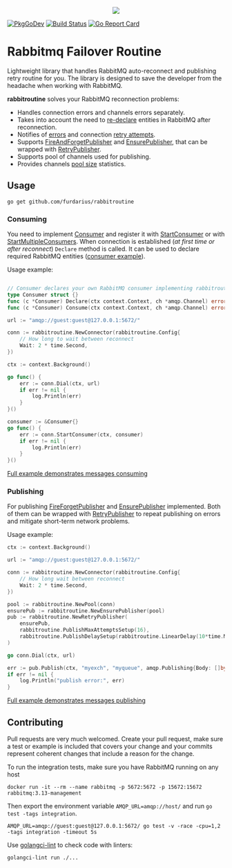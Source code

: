 <p align="center"><img src="https://habrastorage.org/webt/-0/x1/z4/-0x1z48ndvvopw_baizloa6r1hs.png"></p>

[![PkgGoDev](https://pkg.go.dev/badge/github.com/furdarius/rabbitroutine)](https://pkg.go.dev/github.com/furdarius/rabbitroutine)
[![Build Status](https://travis-ci.org/furdarius/rabbitroutine.svg?branch=master)](https://travis-ci.org/furdarius/rabbitroutine)
[![Go Report Card](https://goreportcard.com/badge/github.com/furdarius/rabbitroutine)](https://goreportcard.com/report/github.com/furdarius/rabbitroutine)

# Rabbitmq Failover Routine

Lightweight library that handles RabbitMQ auto-reconnect and publishing retry routine for you.
The library is designed to save the developer from the headache when working with RabbitMQ.

**rabbitroutine** solves your RabbitMQ reconnection problems:
* Handles connection errors and channels errors separately.
* Takes into account the need to [re-declare](https://godoc.org/github.com/furdarius/rabbitroutine#Consumer) entities in RabbitMQ after reconnection.
* Notifies of [errors](https://godoc.org/github.com/furdarius/rabbitroutine#Connector.AddAMQPNotifiedListener) and connection [retry attempts](https://godoc.org/github.com/furdarius/rabbitroutine#Connector.AddRetriedListener).
* Supports [FireAndForgetPublisher](https://godoc.org/github.com/furdarius/rabbitroutine#FireForgetPublisher) and [EnsurePublisher](https://godoc.org/github.com/furdarius/rabbitroutine#EnsurePublisher), that can be wrapped with [RetryPublisher](https://godoc.org/github.com/furdarius/rabbitroutine#RetryPublisher).
* Supports pool of channels used for publishing.
* Provides channels [pool size](https://godoc.org/github.com/furdarius/rabbitroutine#Pool.Size) statistics.


## Usage

```
go get github.com/furdarius/rabbitroutine
```


### Consuming
You need to implement [Consumer](https://godoc.org/github.com/furdarius/rabbitroutine#Consumer) and register
it with [StartConsumer](https://godoc.org/github.com/furdarius/rabbitroutine#Connector.StartConsumer)
or with [StartMultipleConsumers](https://godoc.org/github.com/furdarius/rabbitroutine#Connector.StartMultipleConsumers).
When connection is established (*at first time or after reconnect*) `Declare` method is called. It can be used to
declare required RabbitMQ entities ([consumer example](https://github.com/furdarius/rabbitroutine/blob/master/consumer_example_test.go)). 


Usage example:

```go

// Consumer declares your own RabbitMQ consumer implementing rabbitroutine.Consumer interface.
type Consumer struct {}
func (c *Consumer) Declare(ctx context.Context, ch *amqp.Channel) error {}
func (c *Consumer) Consume(ctx context.Context, ch *amqp.Channel) error {}

url := "amqp://guest:guest@127.0.0.1:5672/"

conn := rabbitroutine.NewConnector(rabbitroutine.Config{
    // How long to wait between reconnect
    Wait: 2 * time.Second,
})

ctx := context.Background()

go func() {
    err := conn.Dial(ctx, url)
    if err != nil {
    	log.Println(err)
    }
}()

consumer := &Consumer{}
go func() {
    err := conn.StartConsumer(ctx, consumer)
    if err != nil {
        log.Println(err)
    }
}()
```

[Full example demonstrates messages consuming](https://github.com/furdarius/rabbitroutine/blob/master/consumer_example_test.go)


### Publishing

For publishing [FireForgetPublisher](https://godoc.org/github.com/furdarius/rabbitroutine#FireForgetPublisher)
and [EnsurePublisher](https://godoc.org/github.com/furdarius/rabbitroutine#EnsurePublisher) implemented.
Both of them can be wrapped with [RetryPublisher](https://godoc.org/github.com/furdarius/rabbitroutine#RetryPublisher)
to repeat publishing on errors and mitigate short-term network problems.

Usage example:
```go
ctx := context.Background()

url := "amqp://guest:guest@127.0.0.1:5672/"

conn := rabbitroutine.NewConnector(rabbitroutine.Config{
    // How long wait between reconnect
    Wait: 2 * time.Second,
})

pool := rabbitroutine.NewPool(conn)
ensurePub := rabbitroutine.NewEnsurePublisher(pool)
pub := rabbitroutine.NewRetryPublisher(
    ensurePub,
    rabbitroutine.PublishMaxAttemptsSetup(16),
    rabbitroutine.PublishDelaySetup(rabbitroutine.LinearDelay(10*time.Millisecond)),
)

go conn.Dial(ctx, url)

err := pub.Publish(ctx, "myexch", "myqueue", amqp.Publishing{Body: []byte("message")})
if err != nil {
    log.Println("publish error:", err)
}

```

[Full example demonstrates messages publishing](https://github.com/furdarius/rabbitroutine/blob/master/publisher_example_test.go)

## Contributing

Pull requests are very much welcomed.  Create your pull request, make sure a test or example is included that covers your change and
your commits represent coherent changes that include a reason for the change.

To run the integration tests, make sure you have RabbitMQ running on any host
```
docker run -it --rm --name rabbitmq -p 5672:5672 -p 15672:15672 rabbitmq:3.13-management
```

Then export the environment variable `AMQP_URL=amqp://host/` and run `go test -tags
integration`.

```
AMQP_URL=amqp://guest:guest@127.0.0.1:5672/ go test -v -race -cpu=1,2 -tags integration -timeout 5s
```

Use [golangci-lint](https://github.com/golangci/golangci-lint) to check code with linters:
```
golangci-lint run ./...
```
